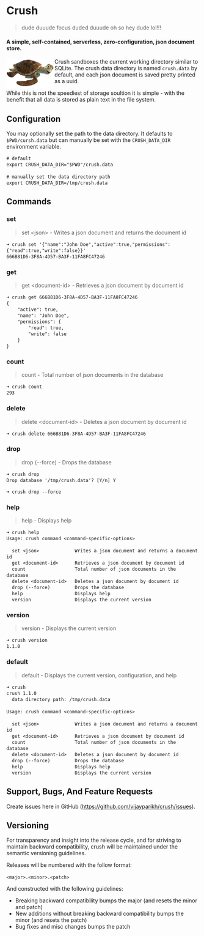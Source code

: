 # Crush
> dude duuude focus duded duuude oh so hey dude lol!!!
#### A simple, self-contained, serverless, zero-configuration, json document store.

<img align="left" src="https://github.com/vijayparikh/crush/blob/master/img/Crush-FN.png" width="25%"/> Crush sandboxes the current working directory similar to SQLite. The crush data directory is named `crush.data` by default, and each json document is saved pretty printed as a uuid.

While this is not the speediest of storage soultion it is simple - with the benefit that all data is stored as plain text in the file system.

## Configuration

You may optionally set the path to the data directory. It defaults to `$PWD/cursh.data` but can manually be set with the `CRUSH_DATA_DIR` environment variable.

````
# default
export CRUSH_DATA_DIR="$PWD"/crush.data

# manually set the data directory path
export CRUSH_DATA_DIR=/tmp/crush.data
````

## Commands

### set

> set \<json\> - Writes a json document and returns the document id

````
➜ crush set '{"name":"John Doe","active":true,"permissions":{"read":true,"write":false}}'
666B81D6-3F8A-4D57-BA3F-11FA8FC47246
````

### get

> get \<document-id\> - Retrieves a json document by document id

````
➜ crush get 666B81D6-3F8A-4D57-BA3F-11FA8FC47246
{
    "active": true,
    "name": "John Doe",
    "permissions": {
        "read": true,
        "write": false
    }
}
````

### count

> count - Total number of json documents in the database

````
➜ crush count
293
````

### delete

> delete \<document-id\> - Deletes a json document by document id

````
➜ crush delete 666B81D6-3F8A-4D57-BA3F-11FA8FC47246
````

### drop

> drop (--force) - Drops the database

````
➜ crush drop
Drop database '/tmp/crush.data'? [Y/n] Y
````

````
➜ crush drop --force
````

### help

> help - Displays help

````
➜ crush help
Usage: crush command <command-specific-options>

  set <json>             Writes a json document and returns a document id
  get <document-id>      Retrieves a json document by document id
  count                  Total number of json documents in the database
  delete <document-id>   Deletes a json document by document id
  drop (--force)         Drops the database
  help                   Displays help
  version                Displays the current version

````

### version

> version - Displays the current version

````
➜ crush version
1.1.0
````

### default

> default - Displays the current version, configuration, and help

```
➜ crush
crush 1.1.0
  data directory path: /tmp/crush.data

Usage: crush command <command-specific-options>

  set <json>             Writes a json document and returns a document id
  get <document-id>      Retrieves a json document by document id
  count                  Total number of json documents in the database
  delete <document-id>   Deletes a json document by document id
  drop (--force)         Drops the database
  help                   Displays help
  version                Displays the current version

```

## Support, Bugs, And Feature Requests

Create issues here in GitHub (https://github.com/vijayparikh/crush/issues).

## Versioning

For transparency and insight into the release cycle, and for striving to maintain backward compatibility, crush will be maintained under the semantic versioning guidelines.

Releases will be numbered with the follow format:

`<major>.<minor>.<patch>`

And constructed with the following guidelines:

+ Breaking backward compatibility bumps the major (and resets the minor and patch)
+ New additions without breaking backward compatibility bumps the minor (and resets the patch)
+ Bug fixes and misc changes bumps the patch
